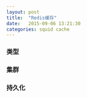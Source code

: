 ```yaml
---
layout: post
title:  "Redis缓存"
date:   2015-09-06 13:21:30
categories: squid cache
---
```


### 类型

### 集群

### 持久化
